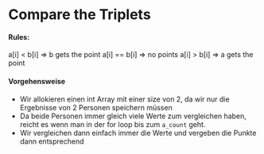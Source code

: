 # Compare the Triplets

#### Rules:

a[i] < b[i] => b gets the point
a[i] == b[i] => no points
a[i] > b[i] => a gets the point

#### Vorgehensweise

- Wir allokieren einen int Array mit einer size von 2, da wir nur die Ergebnisse von 2 Personen speichern müssen
- Da beide Personen immer gleich viele Werte zum vergleichen haben, reicht es wenn man in der for loop bis zum `a_count` geht.
- Wir vergleichen dann einfach immer die Werte und vergeben die Punkte dann entsprechend
